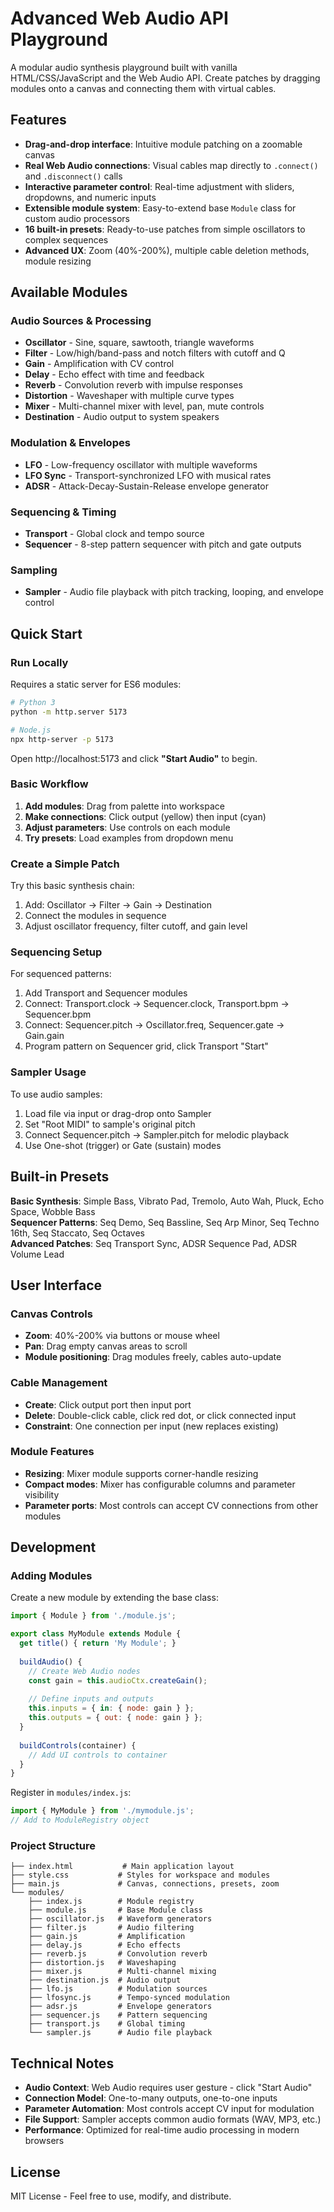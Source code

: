 # Advanced Web Audio API Playground

A modular audio synthesis playground built with vanilla HTML/CSS/JavaScript and the Web Audio API. Create patches by dragging modules onto a canvas and connecting them with virtual cables.

## Features

- **Drag-and-drop interface**: Intuitive module patching on a zoomable canvas
- **Real Web Audio connections**: Visual cables map directly to `.connect()` and `.disconnect()` calls
- **Interactive parameter control**: Real-time adjustment with sliders, dropdowns, and numeric inputs  
- **Extensible module system**: Easy-to-extend base `Module` class for custom audio processors
- **16 built-in presets**: Ready-to-use patches from simple oscillators to complex sequences
- **Advanced UX**: Zoom (40%-200%), multiple cable deletion methods, module resizing

## Available Modules

### Audio Sources & Processing
- **Oscillator** - Sine, square, sawtooth, triangle waveforms
- **Filter** - Low/high/band-pass and notch filters with cutoff and Q
- **Gain** - Amplification with CV control
- **Delay** - Echo effect with time and feedback
- **Reverb** - Convolution reverb with impulse responses
- **Distortion** - Waveshaper with multiple curve types
- **Mixer** - Multi-channel mixer with level, pan, mute controls
- **Destination** - Audio output to system speakers

### Modulation & Envelopes  
- **LFO** - Low-frequency oscillator with multiple waveforms
- **LFO Sync** - Transport-synchronized LFO with musical rates
- **ADSR** - Attack-Decay-Sustain-Release envelope generator

### Sequencing & Timing
- **Transport** - Global clock and tempo source 
- **Sequencer** - 8-step pattern sequencer with pitch and gate outputs

### Sampling
- **Sampler** - Audio file playback with pitch tracking, looping, and envelope control

## Quick Start

### Run Locally
Requires a static server for ES6 modules:

```bash
# Python 3
python -m http.server 5173

# Node.js  
npx http-server -p 5173
```

Open http://localhost:5173 and click **"Start Audio"** to begin.

### Basic Workflow
1. **Add modules**: Drag from palette into workspace
2. **Make connections**: Click output (yellow) then input (cyan)
3. **Adjust parameters**: Use controls on each module
4. **Try presets**: Load examples from dropdown menu

### Create a Simple Patch
Try this basic synthesis chain:
1. Add: Oscillator → Filter → Gain → Destination  
2. Connect the modules in sequence
3. Adjust oscillator frequency, filter cutoff, and gain level

### Sequencing Setup
For sequenced patterns:
1. Add Transport and Sequencer modules
2. Connect: Transport.clock → Sequencer.clock, Transport.bpm → Sequencer.bpm
3. Connect: Sequencer.pitch → Oscillator.freq, Sequencer.gate → Gain.gain
4. Program pattern on Sequencer grid, click Transport "Start"

### Sampler Usage
To use audio samples:
1. Load file via input or drag-drop onto Sampler
2. Set "Root MIDI" to sample's original pitch
3. Connect Sequencer.pitch → Sampler.pitch for melodic playback
4. Use One-shot (trigger) or Gate (sustain) modes

## Built-in Presets

**Basic Synthesis**: Simple Bass, Vibrato Pad, Tremolo, Auto Wah, Pluck, Echo Space, Wobble Bass  
**Sequencer Patterns**: Seq Demo, Seq Bassline, Seq Arp Minor, Seq Techno 16th, Seq Staccato, Seq Octaves  
**Advanced Patches**: Seq Transport Sync, ADSR Sequence Pad, ADSR Volume Lead

## User Interface

### Canvas Controls
- **Zoom**: 40%-200% via buttons or mouse wheel
- **Pan**: Drag empty canvas areas to scroll
- **Module positioning**: Drag modules freely, cables auto-update

### Cable Management  
- **Create**: Click output port then input port
- **Delete**: Double-click cable, click red dot, or click connected input
- **Constraint**: One connection per input (new replaces existing)

### Module Features
- **Resizing**: Mixer module supports corner-handle resizing
- **Compact modes**: Mixer has configurable columns and parameter visibility
- **Parameter ports**: Most controls can accept CV connections from other modules

## Development

### Adding Modules
Create a new module by extending the base class:

```js
import { Module } from './module.js';

export class MyModule extends Module {
  get title() { return 'My Module'; }
  
  buildAudio() {
    // Create Web Audio nodes
    const gain = this.audioCtx.createGain();
    
    // Define inputs and outputs  
    this.inputs = { in: { node: gain } };
    this.outputs = { out: { node: gain } };
  }
  
  buildControls(container) {
    // Add UI controls to container
  }
}
```

Register in `modules/index.js`:
```js
import { MyModule } from './mymodule.js';
// Add to ModuleRegistry object
```

### Project Structure
```
├── index.html           # Main application layout
├── style.css           # Styles for workspace and modules  
├── main.js             # Canvas, connections, presets, zoom
└── modules/
    ├── index.js        # Module registry
    ├── module.js       # Base Module class
    ├── oscillator.js   # Waveform generators
    ├── filter.js       # Audio filtering  
    ├── gain.js         # Amplification
    ├── delay.js        # Echo effects
    ├── reverb.js       # Convolution reverb
    ├── distortion.js   # Waveshaping
    ├── mixer.js        # Multi-channel mixing
    ├── destination.js  # Audio output
    ├── lfo.js          # Modulation sources
    ├── lfosync.js      # Tempo-synced modulation
    ├── adsr.js         # Envelope generators
    ├── sequencer.js    # Pattern sequencing
    ├── transport.js    # Global timing
    └── sampler.js      # Audio file playback
```

## Technical Notes

- **Audio Context**: Web Audio requires user gesture - click "Start Audio"
- **Connection Model**: One-to-many outputs, one-to-one inputs
- **Parameter Automation**: Most controls accept CV input for modulation
- **File Support**: Sampler accepts common audio formats (WAV, MP3, etc.)
- **Performance**: Optimized for real-time audio processing in modern browsers

## License

MIT License - Feel free to use, modify, and distribute.
